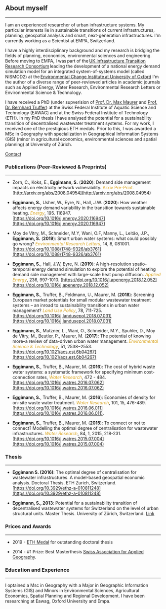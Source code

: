 ## About myself
---
I am an experienced researcher of urban infrastructure systems. My particular interests lie in sustainable transitions of current infrastructures, planning, geospatial analysis and smart, next-generation infrastructures. I'm currently working as a Scientist at EMPA, Switzerland.

I have a highly interdisciplinary background and my research is bridging the fields of planning, economics, environmental sciences and engineering. Before moving to EMPA, I was part of the [UK Infrastructure Transition Research Consortium](https://www.itrc.org.uk/) leading the development of a national energy demand simulation model for an integrated system-of-systems model (called NISMOD2) at the [Environmental Change Institute at University of Oxford](https://www.eci.ox.ac.uk/) I'm the author of a diverse range of peer-reviewed articles in academic journals such as Applied Energy, Water Research, Environmental Research Letters or Environmental Science & Technology.

I have received a PhD (under supverision of [Prof. Dr. Max Maurer](https://www.eawag.ch/en/aboutus/portrait/organisation/staff/profile/max-maurer/show/) and [Prof. Dr. Bernhard Truffer](https://www.eawag.ch/en/aboutus/portrait/organisation/staff/profile/bernhard-truffer/show/)) at the Swiss Federal Institute of Aquatic Science and Technology (EAWAG) and at the Swiss Federal Institute of Technology (ETH). In my PhD thesis I have analysed the potential for a sustainability transition of decentralised wastewater treatment systems. For my work, I received one of the prestigious ETH medals. Prior to this, I was awarded a MSc in Geography with specialization in Geographical Information Systems (GIS) (minor in agricultural economics, environmental sciences and spatial planning) at University of Zürich.

[Contact](https://www.empa.ch/web/egsv)

### Publications (Peer-Reviewed & Preprints)
---

- Zorn, C., Koks, E., **Eggimann, S.** (**2020**): Demand side management impacts on electricity network vulnerability. <span style="color:GoldenRod">Arxiv Pre-Print.</span> [http://arxiv.org/abs/2008.04954](http://arxiv.org/abs/2008.04954)

- **Eggimann, S.**, Usher, W., Eyre, N., Hall, J.W. (**2020**): How weather affects energy demand variability in the transition towards sustainable heating. <span style="color:GoldenRod">*Energy*</span>, 195. 116947. [https://doi.org/10.1016/j.energy.2020.116947](https://doi.org/10.1016/j.energy.2020.116947)

- Moy de Vitry, M., Schneider, M.Y, Wani, O.F, Manny, L., Leitão, J.P., **Eggimann, S.** (**2019**): Smart urban water systems: what could possibly go wrong? <span style="color:GoldenRod">*Environmental Research Letters*</span>, 14, 8, 081001. [https://doi.org/10.1088/1748-9326/ab3761](https://doi.org/10.1088/1748-9326/ab3761)

- **Eggimann, S.**, Hall, J.W, Eyre, N. (**2019**): A high-resolution spatio-temporal energy demand simulation to explore the potential of heating demand side management with large-scale heat pump diffusion. <span style="color:GoldenRod">*Applied Energy*</span>, 236, 997-1010. [https://doi.org/10.1016/j.apenergy.2018.12.052](https://doi.org/10.1016/j.apenergy.2018.12.052)

- **Eggimann, S.**, Truffer, B., Feldmann, U., Maurer, M. (**2018**): Screening European market potentials for small modular wastewater treatment systems – an inroad to sustainability transitions in urban water management? <span style="color:GoldenRod">*Land Use Policy*</span>, 78, 711-725. [https://doi.org/10.1016/j.landusepol.2018.07.031](https://doi.org/10.1016/j.landusepol.2018.07.031)

- **Eggimann, S.**, Mutzner, L., Wani, O., Schneider, M.Y., Spuhler, D., Moy de Vitry, M., Beutler, P., Maurer, M. (**2017**):
The potential of knowing more–a review of data-driven urban water management. <span style="color:GoldenRod">*Environmental Science & Technology*</span>, 51, 2538−2553. [https://doi.org/10.1021/acs.est.6b04267](https://doi.org/10.1021/acs.est.6b04267)

- **Eggimann, S.**, Truffer, B., Maurer, M. (**2016**): The cost of hybrid waste water systems: a systematic framework for specifying minimum cost-connection rates, <span style="color:GoldenRod">*Water Research*</span>, 472 - 484. [https://doi.org/10.1016/j.watres.2016.07.062](https://doi.org/10.1016/j.watres.2016.07.062)

- **Eggimann, S.**, Truffer, B., Maurer, M. (**2016**): Economies of density for on-site waste water treatment. <span style="color:GoldenRod">*Water Research*</span>, 101, 15, 476-489. [https://doi.org/10.1016/j.watres.2016.06.011](https://doi.org/10.1016/j.watres.2016.06.011).

- **Eggimann, S.**, Truffer, B., Maurer, M. (**2015**): To connect or not to connect? Modelling the optimal degree of centralisation for wastewater infrastructures. <span style="color:GoldenRod">*Water Research*</span>,  84, 1, 2015, 218-231. [https://doi.org/10.1016/j.watres.2015.07.004](https://doi.org/10.1016/j.watres.2015.07.004)

### Thesis
---
- **Eggimann S. (2016)**: The optimal degree of centralisation for wastewater infrastructures. A model-based geospatial economic analysis. Doctoral Thesis. ETH Zurich, Switzerland. [https://doi.org/10.3929/ethz-a-010811248](https://doi.org/10.3929/ethz-a-010811248)

- **Eggimann, S., 2013**: Potential for a sustainability transition of decentralised wastewater systems for Switzerland on the level of urban structural units. Master Thesis. University of Zürich, Switzerland. [Link](https://www.eawag.ch/fileadmin/Domain1/Abteilungen/ess/news/2015/2013_thesis_eggimann.pdf)

### Prices and Awards
***
- 2019 - [ETH Medal](https://ethz.ch/en/the-eth-zurich/education/awards/eth-medal.html) for outstanding doctoral thesis

- 2014 - #1 Prize: Best Masterthesis [Swiss Association for Applied Geography](http://www.sgag.ch/).

### Education and Experience
---
I optained a Msc in Geography with a Major in Geographic Information Systems (GIS) and Minors in 
Environmental Sciences, Agricultural Economics, Spatial Planning and Regional Development. I have been researching at Eawag, Oxford University and Empa.
